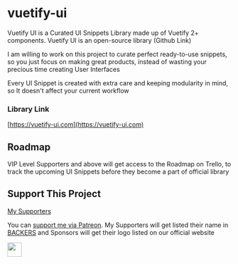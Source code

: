 # vuetify-ui

Vuetify UI is a Curated UI Snippets Library made up of Vuetify 2+ components. Vuetify UI is an open-source library (Github Link)

I am willing to work on this project to curate perfect ready-to-use snippets, so you just focus on making great products, instead of wasting your precious time creating User Interfaces

Every UI Snippet is created with extra care and keeping modularity in mind, so It doesn't affect your current workflow

### Library Link

[https://vuetify-ui.com](https://vuetify-ui.com)

## Roadmap

VIP Level Supporters and above will get access to the Roadmap on Trello, to track the upcoming UI Snippets before they become a part of official library

## Support This Project

<a href="./BACKERS.md">My Supporters</a>

You can [support me via Patreon](https://patreon.com/mrhammadasif). My Supporters will get listed their name in [BACKERS](./BACKERS.md) and Sponsors will get their logo listed on our official website

<a href="https://patreon.com/mrhammadasif"><img height="32" src="https://c5.patreon.com/external/logo/become_a_patron_button@2x.png" /></a>
